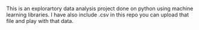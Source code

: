 This is an explorartory data analysis project done on python using machine learning libraries. I have also include .csv in this repo you can upload that file and play with that data.
